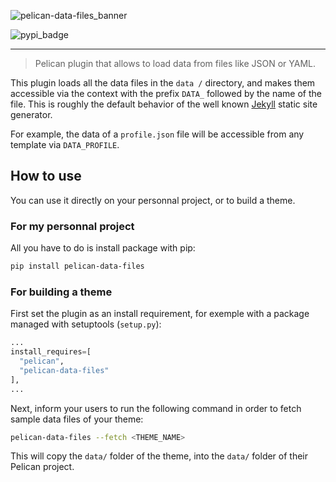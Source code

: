 ![pelican-data-files_banner](https://user-images.githubusercontent.com/29121316/99832308-a29d3a80-2b60-11eb-9e44-1ba3438bbe6b.png)

<!-- markdownlint-disable MD041 -->
![pypi_badge](https://img.shields.io/pypi/v/pelican-data-files?logo=pypi&logoColor=yellow&style=for-the-badge)

---

> Pelican plugin that allows to load data from files like JSON or YAML.

This plugin loads all the data files in the `data /` directory, and makes them accessible via the context with the prefix `DATA_` followed by the name of the file. This is roughly the default behavior of the well known [Jekyll](https://jekyllrb.com/) static site generator.

For example, the data of a `profile.json` file will be accessible from any template via `DATA_PROFILE`.

## How to use

You can use it directly on your personnal project, or to build a theme.

### For my personnal project

All you have to do is install package with pip:

```bash
pip install pelican-data-files
```

### For building a theme

First set the plugin as an install requirement, for exemple with a package managed with setuptools (`setup.py`):

```python
...
install_requires=[
  "pelican",
  "pelican-data-files"
],
...
```

Next, inform your users to run the following command in order to fetch sample data files of your theme:

```bash
pelican-data-files --fetch <THEME_NAME>
```

This will copy the `data/` folder of the theme, into the `data/` folder of their Pelican project.
